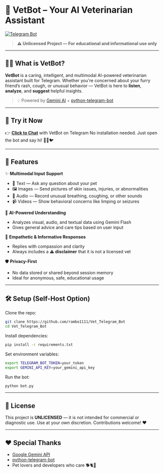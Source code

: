 

# 🐾 VetBot – Your AI Veterinarian Assistant

[![Telegram Bot](https://img.shields.io/badge/Chat%20on-Telegram-blue?logo=telegram)](https://t.me/veterinarian_ai_bot)

> **⚠️ Unlicensed Project — For educational and informational use only**

---

## 👩‍⚕️ What is VetBot?

**VetBot** is a caring, intelligent, and multimodal AI-powered veterinarian assistant built for Telegram. Whether you're concerned about your furry friend’s rash, cough, or unusual behavior — VetBot is here to **listen**, **analyze**, and **suggest** helpful insights.

> 💡 Powered by [Gemini AI](https://deepmind.google/technologies/gemini/) + [python-telegram-bot](https://github.com/python-telegram-bot/python-telegram-bot)

---

## 🚀 Try it Now

👉 [**Click to Chat**](https://t.me/veterinarian_ai_bot) with VetBot on Telegram
No installation needed. Just open the bot and say hi! 🐶🐱🐦

---

## 🧠 Features

✨ **Multimodal Input Support**

* 📝 Text — Ask any question about your pet
* 🖼️ Images — Send pictures of skin issues, injuries, or abnormalities
* 🎤 Audio — Record unusual breathing, coughing, or other sounds
* 📹 Videos — Show behavioral concerns like limping or seizures

🧠 **AI-Powered Understanding**

* Analyzes visual, audio, and textual data using Gemini Flash
* Gives general advice and care tips based on user input

🤖 **Empathetic & Informative Responses**

* Replies with compassion and clarity
* Always includes a **⚠️ disclaimer** that it is not a licensed vet

🛡️ **Privacy-First**

* No data stored or shared beyond session memory
* Ideal for anonymous, safe, educational usage

---

## 🛠️ Setup (Self-Host Option)

Clone the repo:

```bash
git clone https://github.com/rambo1111/Vet_Telegram_Bot
cd Vet_Telegram_Bot
```

Install dependencies:

```bash
pip install -r requirements.txt
```

Set environment variables:

```bash
export TELEGRAM_BOT_TOKEN=your_token
export GEMINI_API_KEY=your_gemini_api_key
```

Run the bot:

```bash
python bot.py
```

---

## 📄 License

This project is **UNLICENSED** — it is not intended for commercial or diagnostic use.
Use at your own discretion. Contributions welcome! ❤️

---


## ❤️ Special Thanks

* [Google Gemini API](https://deepmind.google/technologies/gemini/)
* [python-telegram-bot](https://github.com/python-telegram-bot/python-telegram-bot)
* Pet lovers and developers who care 🐕🐈🦜
